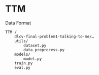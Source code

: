 # TTM

Data Format

	TTM / 
		dlcv-final-problem1-talking-to-me/… 
		utils/ 
			dataset.py 
			data_preprocess.py 
		models/ 
			model.py 
		train.py 
		eval.py 
